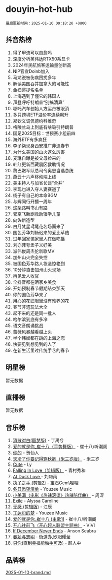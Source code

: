 # douyin-hot-hub

`最后更新时间：2025-01-10 09:18:20 +0800`

## 抖音热榜

1. 得了甲流可以自愈吗
1. 深度分析英伟达RTX50系显卡
1. 2024年民航旅客运输量创新高
1. NIP官宣Doinb加入
1. 马龙说被伤病困扰多年
1. 解读美国吞并加拿大的可能性
1. 金扫帚提名名单
1. 上海遇到了懂它的韩国人
1. 拜登呼吁特朗普“别搞清算”
1. 哪吒汽车创始人方运舟被限消
1. 多只跨境ETF溢价率连续飙升
1. 郑钦文调侃德约科维奇
1. 格陵兰岛上到底有啥吸引特朗普
1. 国足2025目标：世预赛小组前四
1. 海外ETF有多疯狂
1. 李子柒现身西安推广非遗春节
1. 为什么美国的山火这么厉害
1. 麦琳自曝是被父母捡来的
1. 韩红更新西藏震区救助情况
1. 黎巴嫩军队总司令奥恩当选总统
1. 燕云十六声移动端上线
1. 美主持人与加省长谈“合并”
1. 李现也进入夺人妻赛道了
1. 杨子有自己的本命BGM
1. 与辉同行开播一周年
1. 这条路叫书山有路
1. 郭京飞新剧救助辍学儿童
1. 向佐新造型
1. 白月梵星鸢尾花名场面来了
1. 国色芳华刘畅迟来的爱比草贱
1. 过年回家骗家里人在做吃播
1. 刘亦菲夸孟子义好美
1. 派伟俊周杰伦新歌MV
1. 加州山火完全失控
1. 被国色芳华路人妆造惊艳到
1. 10分钟直击加州山火现场
1. 再见爱人收官
1. 全抖音都在晒家乡美食
1. 开始预制春节假期结束那天
1. 你的国色芳华来了
1. 用心的花匠眼里没有难养的花
1. 春节非遗玩法大全
1. 起不来的还是同一批人
1. 哈尔滨到底有多冷
1. 语文音朗诵挑战
1. 蔷薇风暴越看越上头
1. 半个韩娱都在跳的上海之恋
1. 快要见到想见到的人了
1. 在新生活里过传统手艺的春节

## 明星榜

暂无数据

## 直播榜

暂无数据

## 音乐榜

1. [消散对白(圆梦版)](https://sf5-hl-cdn-tos.douyinstatic.com/obj/tos-cn-ve-2774/og4jB5I5IizzoZVAAAzWgBMAsMDWoArfwBOiFs) - 丁禹兮
1. [爱的就是你_崔十八（手势舞版）](https://sf5-hl-cdn-tos.douyinstatic.com/obj/tos-cn-ve-2774/oApB2AigNyB4sTw7JhBOikMAf0oDJzMWBuIrgm) - 崔十八/听潮阁
1. [你的](https://sf5-hl-cdn-tos.douyinstatic.com/obj/tos-cn-ve-2774/oYuIeKf42jB7sEV6B2upMdpYAgfrQWj0FeRegh) - 贺仙人
1. [天冷了你要记得穿秋裤（米三岁版）](https://sf5-hl-cdn-tos.douyinstatic.com/obj/tos-cn-ve-2774/oQlIwVIDWiZ6BQilAorS7MA0AgCkQDvcZAdm1) - 米三岁
1. [Cute](https://sf5-hl-cdn-tos.douyinstatic.com/obj/tos-cn-ve-2774/o4IbIzHWKAAB4wsS5qMBRiiAlEBGTpQRNfFvuo) - Ly
1. [Falling In Love（剪辑版）](https://sf5-hl-cdn-tos.douyinstatic.com/obj/tos-cn-ve-2774/o8ajpA8zzgBPahbBIO8AcKGBLJezFCRd1wfP9f) - 青村秀和
1. [ At Dusk  Love ](https://sf5-hl-cdn-tos.douyinstatic.com/obj/tos-cn-ve-2774/o8CrpCf5CaYgI4ZrtQgMQAFEfuGqNnRSDQAPBc) - 刘嗨雨
1. [执子之手 (剪辑2)](https://sf5-hl-cdn-tos.douyinstatic.com/obj/tos-cn-ve-2774/oUoZLQjCc31XzqsBnBQUNgeKtYPBcgbFDwtfcu) - 宝石Gem\哩哩
1. [冬日愿望清单](https://sf5-hl-cdn-tos.douyinstatic.com/obj/tos-cn-ve-2774/oIIgUOeamCFCVAzxN6MFRLIBlLGpUqQxeeHrLE) - Youzee Music
1. [小美满（电影《热辣滚烫》热辣陪伴曲）](https://sf3-cdn-tos.douyinstatic.com/obj/tos-cn-ve-2774/o0GAn2lSgfZIDUgtevCGDQYnFg4CwnrBaxbTZL) - 周深
1. [Exile](https://sf6-cdn-tos.douyinstatic.com/obj/tos-cn-ve-2774/oYj4gAQTknKE3WW0Je8KGmQ7z1cA4FefwtbufD) - Alyssa Caroline
1. [无感 (剪辑版)](https://sf5-hl-cdn-tos.douyinstatic.com/obj/tos-cn-ve-2774/o0eIsUzJBDlQaQFC5OFlgbMEZC1TFYBftOBn6p) - 江辰
1. [丁达尔的梦](https://sf5-hl-cdn-tos.douyinstatic.com/obj/tos-cn-ve-2774/oMU3WirUZBVQkAC9ccG5P2IQirziZM2RTInUY) - Youzee Music
1. [爱的就是你_崔十八 (主歌1)](https://sf5-hl-cdn-tos.douyinstatic.com/obj/tos-cn-ve-2774/oI5BO5DhFZ6UTcNCnZaOCBLtZ7WIMQGfgnXf5E) - 崔十八/听潮阁
1. [开心往前飞（开心超人联盟主题曲）](https://sf6-cdn-tos.douyinstatic.com/obj/tos-cn-ve-2774/9d8fb7c82cf1421fb93a9fe925275e0a) - VIVI
1. [If December Never Ends](https://sf5-hl-cdn-tos.douyinstatic.com/obj/tos-cn-ve-2774/oY1IQMoTgCFIBg8RZifyqlBBt1UFgitTYmxeOS) - Anson Seabra
1. [春娇与志明](https://sf5-hl-cdn-tos.douyinstatic.com/obj/tos-cn-ve-2774/e530d8fceb7044b39707d7f9ff54add1) - 街道办,欧阳耀莹
1. [只你(直到幸福能触手可及)](https://sf5-hl-cdn-tos.douyinstatic.com/obj/tos-cn-ve-2774/o0lBkRDzFTeaVSUz3ZZSCBVtZ5DIMQGfgmEAuE) - 颜人中

## 品牌榜

[2025-01-10-brand.md](2025-01-10-brand.md)
